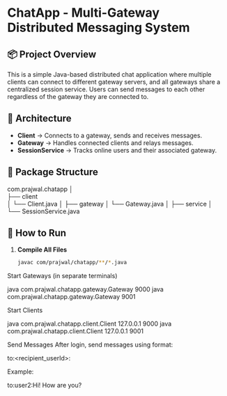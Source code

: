 ChatApp - Multi-Gateway Distributed Messaging System
====================================================

📦 Project Overview
-------------------
This is a simple Java-based distributed chat application where multiple clients can connect to different gateway servers, and all gateways share a centralized session service. Users can send messages to each other regardless of the gateway they are connected to.

🧱 Architecture
--------------
- **Client** → Connects to a gateway, sends and receives messages.
- **Gateway** → Handles connected clients and relays messages.
- **SessionService** → Tracks online users and their associated gateway.

📁 Package Structure
--------------------
com.prajwal.chatapp
│                          
├── client                                  
│   └── Client.java
│
├── gateway
│   └── Gateway.java
│
├── service
│   └── SessionService.java

🧪 How to Run
-------------
1. **Compile All Files**
   ```bash
   javac com/prajwal/chatapp/**/*.java
Start Gateways (in separate terminals)


java com.prajwal.chatapp.gateway.Gateway 9000
java com.prajwal.chatapp.gateway.Gateway 9001

Start Clients


java com.prajwal.chatapp.client.Client 127.0.0.1 9000
java com.prajwal.chatapp.client.Client 127.0.0.1 9001


Send Messages
After login, send messages using format:

to:<recipient_userId>:<message>

Example:

to:user2:Hi! How are you?

